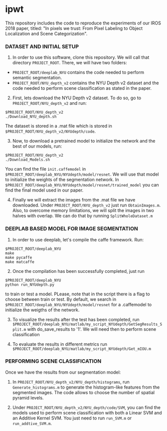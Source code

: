 # ipwt
This repository includes the code to reproduce the experiments of our IROS 2018 paper, titled: "In pixels we trust: From Pixel Labeling to Object Localization and Scene Categorization".

### DATASET AND INITIAL SETUP 

1. In order to use this software, clone this repository. We will call that directory `PROJECT_ROOT`.
There, we will have two folders:

- `PROJECT_ROOT/deeplab_NYU` contains the code needed to perform semantic segmentation. 
- `PROJECT_ROOT/NYU_depth_v2` contains the NYU Depth v2 dataset and the code needed to perform scene classification as stated in the paper.

2. First, lets download the NYU Depth v2 dataset. To do so, go to `PROJECT_ROOT/NYU_depth_v2` and run:
  ```
  $PROJECT_ROOT/NYU_depth_v2
  ./Download_NYU_depth.sh
  ```
 The dataset is stored in a .mat file which is stored in `$PROJECT_ROOT/NYU_depth_v2/NYUdepth/code`.
 
 3. Now, to download a pretrained model to initialize the network and the best of our models, run:
 
   ```
   $PROJECT_ROOT/NYU_depth_v2
  ./Download_Models.sh
  ```
  
You can find the file `init.caffemodel` in `$PROJECT_ROOT/deeplab_NYU/NYUdepth/model/resnet`. We will use that model to initialize the weights of the segmentation network. In `$PROJECT_ROOT/deeplab_NYU/NYUdepth/model/resnet/trained_model` you can find the final model used in our paper.

4. Finally we will extract the images from the .mat file we have downloaded. Under `PROJECT_ROOT/NYU_depth_v2` just run `ObtainImages.m`. Also, to overcome memory limitations, we will split the images in two halves with overlap. We can do that by running `SplitWholeDataset.m`


### DEEPLAB BASED MODEL FOR IMAGE SEGMENTATION

1. In order to use deeplab, let's compile the caffe framework. Run:
  ```
  $PROJECT_ROOT/deeplab_NYU
  make
  make pycaffe
  make matcaffe
  ```
  
2. Once the compilation has been successfully completed, just run
  ```
  $PROJECT_ROOT/deeplab_NYU
  python run_NYUdepth.py
  ```
  to train or test a model. PLease, note that in the script there is a flag to choose between train or test. By default, we search in `$PROJECT_ROOT/deeplab_NYU/NYUdepth/model/resnet` for a .caffemodel to initialize the weigths of the network.
  
3. To visualize the results after the test has been completed, run `$PROJECT_ROOT/deeplab_NYU/matlab/my_script_NYUdepth/GetSegResults_Split.m` with do_save_results to '1'. We will need then to perform scene classification
  
4. To evaluate the results in different metrics run `$PROJECT_ROOT/deeplab_NYU/matlab/my_script_NYUdepth/Get_mIOU.m`


### PERFORMING SCENE CLASSIFICATION
Once we have the results from our segmentation model:

1. In `PROJECT_ROOT/NYU_depth_v2/NYU_depth/histograms`, run `Generate_histograms.m` to generate the histogram-like features from the segmented images. The code allows to choose the number of spatial pyramid levels.
  
2. Under `PROJECT_ROOT/NYU_depth_v2/NYU_depth/code/SVM`, you can find the models used to perform scene classification with both a Linear SVM and an Additive Kernel SVM. You just need to run `run_SVM.m` or `run_addtive_SVM.m`.
